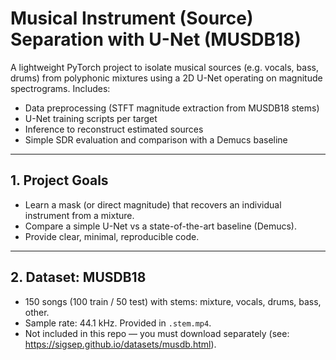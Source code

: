 # Musical Instrument (Source) Separation with U-Net (MUSDB18)

A lightweight PyTorch project to isolate musical sources (e.g. vocals, bass, drums) from polyphonic mixtures using a 2D U-Net operating on magnitude spectrograms. Includes:
- Data preprocessing (STFT magnitude extraction from MUSDB18 stems)
- U-Net training scripts per target
- Inference to reconstruct estimated sources
- Simple SDR evaluation and comparison with a Demucs baseline

---

## 1. Project Goals
- Learn a mask (or direct magnitude) that recovers an individual instrument from a mixture.
- Compare a simple U-Net vs a state-of-the-art baseline (Demucs).
- Provide clear, minimal, reproducible code.

---

## 2. Dataset: MUSDB18
- 150 songs (100 train / 50 test) with stems: mixture, vocals, drums, bass, other.
- Sample rate: 44.1 kHz. Provided in `.stem.mp4`.
- Not included in this repo — you must download separately (see: https://sigsep.github.io/datasets/musdb.html).

